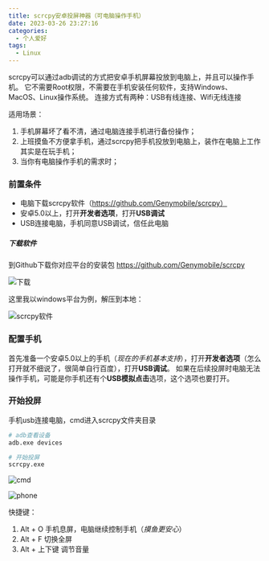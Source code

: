 ```yaml
---
title: scrcpy安卓投屏神器（可电脑操作手机）
date: 2023-03-26 23:27:16
categories:
  - 个人爱好
tags: 
  - Linux
---
```


scrcpy可以通过adb调试的方式把安卓手机屏幕投放到电脑上，并且可以操作手机。
它不需要Root权限，不需要在手机安装任何软件，支持Windows、MacOS、Linux操作系统。
连接方式有两种：USB有线连接、Wifi无线连接

适用场景：
1. 手机屏幕坏了看不清，通过电脑连接手机进行备份操作；
2. 上班摸鱼不方便拿手机，通过scrcpy把手机投放到电脑上，装作在电脑上工作其实是在玩手机；
3. 当你有电脑操作手机的需求时；

### 前置条件
* 电脑下载scrcpy软件（https://github.com/Genymobile/scrcpy）
* 安卓5.0以上，打开**开发者选项**，打开**USB调试**
* USB连接电脑，手机同意USB调试，信任此电脑

<!-- more -->

##### 下载软件
到Github下载你对应平台的安装包
https://github.com/Genymobile/scrcpy

![下载](https://cdn.jsdelivr.net/gh/zyhahaha/assets@master/images/blog/scrcpy/github.jpg)

这里我以windows平台为例，解压到本地：

![scrcpy软件](https://cdn.jsdelivr.net/gh/zyhahaha/assets@master/images/blog/scrcpy/software.jpg)

### 配置手机
首先准备一个安卓5.0以上的手机（*现在的手机基本支持*），打开**开发者选项**（怎么打开就不细说了，很简单自行百度），打开**USB调试**。
如果在后续投屏时电脑无法操作手机，可能是你手机还有个**USB模拟点击**选项，这个选项也要打开。

### 开始投屏
手机usb连接电脑，cmd进入scrcpy文件夹目录
``` bash
# adb查看设备
adb.exe devices

# 开始投屏
scrcpy.exe
```
![cmd](https://cdn.jsdelivr.net/gh/zyhahaha/assets@master/images/blog/scrcpy/cmd.jpg)

![phone](https://cdn.jsdelivr.net/gh/zyhahaha/assets@master/images/blog/scrcpy/phone.jpg)

快捷键：
1. Alt + O 手机息屏，电脑继续控制手机（*摸鱼更安心*）
2. Alt + F 切换全屏
3. Alt + 上下键  调节音量

